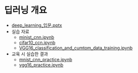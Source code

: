 # 딥러닝 개요

- [deep_learning_입문.pptx](deep_learning_입문.pptx)
- 실습 자료
    - [minist_cnn.ipynb](deep_learning/minist_cnn.ipynb)
    - [cifar10_ccn.ipynb](deep_learning/cifar10_ccn.ipynb)
    - [VGG16_classification_and_cumtom_data_training.ipynb](deep_learning/VGG16_classification_and_cumtom_data_training.ipynb)
- 교육 시 실습한 결과
    - [mnist_cnn_practice.ipynb](deep_learning/mnist_cnn_practice.ipynb)
    - [vgg16_practice.ipynb](deep_learning/vgg16_practice.ipynb)
